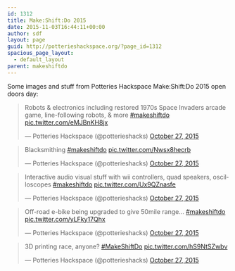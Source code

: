 ```yaml
---
id: 1312
title: Make:Shift:Do 2015
date: 2015-11-03T16:44:11+00:00
author: sdf
layout: page
guid: http://potterieshackspace.org/?page_id=1312
spacious_page_layout:
  - default_layout
parent: makeshiftdo
---
```

Some images and stuff from Potteries Hackspace Make:Shift:Do 2015 open doors day:

<blockquote class="twitter-tweet" lang="en">
  <p lang="en" dir="ltr">
    Robots & electronics including restored 1970s Space Invaders arcade game, line-following robots, & more <a href="https://twitter.com/hashtag/makeshiftdo?src=hash">#makeshiftdo</a> <a href="https://t.co/eMJBnKH8jx">pic.twitter.com/eMJBnKH8jx</a>
  </p>
  
  <p>
    &mdash; Potteries Hackspace (@potterieshacks) <a href="https://twitter.com/potterieshacks/status/659036019266842624">October 27, 2015</a>
  </p>
</blockquote>





<blockquote class="twitter-tweet" lang="en">
  <p lang="en" dir="ltr">
    Blacksmithing <a href="https://twitter.com/hashtag/makeshiftdo?src=hash">#makeshiftdo</a> <a href="https://t.co/Nwsx8hecrb">pic.twitter.com/Nwsx8hecrb</a>
  </p>
  
  <p>
    &mdash; Potteries Hackspace (@potterieshacks) <a href="https://twitter.com/potterieshacks/status/659034696404324352">October 27, 2015</a>
  </p>
</blockquote>



<blockquote class="twitter-tweet" lang="en">
  <p lang="en" dir="ltr">
    Interactive audio visual stuff with wii controllers, quad speakers, oscilloscopes <a href="https://twitter.com/hashtag/makeshiftdo?src=hash">#makeshiftdo</a> <a href="https://t.co/Ux9QZnasfe">pic.twitter.com/Ux9QZnasfe</a>
  </p>
  
  <p>
    &mdash; Potteries Hackspace (@potterieshacks) <a href="https://twitter.com/potterieshacks/status/659033715771854849">October 27, 2015</a>
  </p>
</blockquote>



<blockquote class="twitter-tweet" lang="en">
  <p lang="en" dir="ltr">
    Off-road e-bike being upgraded to give 50mile range&#8230; <a href="https://twitter.com/hashtag/makeshiftdo?src=hash">#makeshiftdo</a> <a href="https://t.co/yLFky17Qhx">pic.twitter.com/yLFky17Qhx</a>
  </p>
  
  <p>
    &mdash; Potteries Hackspace (@potterieshacks) <a href="https://twitter.com/potterieshacks/status/659031569642987520">October 27, 2015</a>
  </p>
</blockquote>



<blockquote class="twitter-tweet" lang="en">
  <p lang="en" dir="ltr">
    3D printing race, anyone? <a href="https://twitter.com/hashtag/MakeShiftDo?src=hash">#MakeShiftDo</a> <a href="https://t.co/hS9NtSZwbv">pic.twitter.com/hS9NtSZwbv</a>
  </p>
  
  <p>
    &mdash; Potteries Hackspace (@potterieshacks) <a href="https://twitter.com/potterieshacks/status/659030859056586752">October 27, 2015</a>
  </p>
</blockquote>